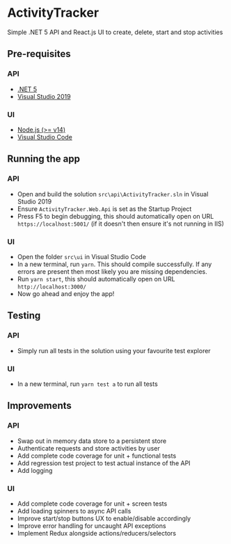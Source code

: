 # ActivityTracker
Simple .NET 5 API and React.js UI to create, delete, start and stop activities

## Pre-requisites

### API
- [.NET 5](https://dotnet.microsoft.com/download/dotnet/5.0)
- [Visual Studio 2019](https://visualstudio.microsoft.com/downloads/)

### UI
- [Node.js (>= v14)](https://nodejs.org/en/download/)
- [Visual Studio Code](https://code.visualstudio.com/download)

## Running the app

### API
- Open and build the solution `src\api\ActivityTracker.sln` in Visual Studio 2019
- Ensure `ActivityTracker.Web.Api` is set as the Startup Project
- Press F5 to begin debugging, this should automatically open on URL `https://localhost:5001/` (if it doesn't then ensure it's not running in IIS)

### UI
- Open the folder `src\ui` in Visual Studio Code
- In a new terminal, run `yarn`. This should compile successfully. If any errors are present then most likely you are missing dependencies.
- Run `yarn start`, this should automatically open on URL `http://localhost:3000/`
- Now go ahead and enjoy the app!

## Testing

### API
- Simply run all tests in the solution using your favourite test explorer

### UI
- In a new terminal, run `yarn test a` to run all tests

## Improvements

### API
- Swap out in memory data store to a persistent store
- Authenticate requests and store activities by user
- Add complete code coverage for unit + functional tests
- Add regression test project to test actual instance of the API
- Add logging

### UI
- Add complete code coverage for unit + screen tests
- Add loading spinners to async API calls
- Improve start/stop buttons UX to enable/disable accordingly
- Improve error handling for uncaught API exceptions
- Implement Redux alongside actions/reducers/selectors
